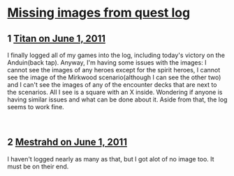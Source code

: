 # [Missing images from quest log](https://community.fantasyflightgames.com/topic/47736-missing-images-from-quest-log/)

## 1 [Titan on June 1, 2011](https://community.fantasyflightgames.com/topic/47736-missing-images-from-quest-log/?do=findComment&comment=478714)

I finally logged all of my games into the log, including today's victory on the Anduin(back tap). Anyway, I'm having some issues with the images: I cannot see the images of any heroes except for the spirit heroes, I cannot see the image of the Mirkwood scenario(although I can see the other two) and I can't see the images of any of the encounter decks that are next to the scenarios. All I see is a square with an X inside. Wondering if anyone is having similar issues and what can be done about it. Aside from that, the log seems to work fine.

 

## 2 [Mestrahd on June 1, 2011](https://community.fantasyflightgames.com/topic/47736-missing-images-from-quest-log/?do=findComment&comment=478715)

I haven't logged nearly as many as that, but I got alot of no image too. It must be on their end.

